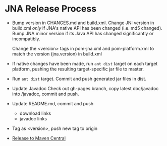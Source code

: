 JNA Release Process
===================

* Bump version in CHANGES.md and build.xml.  Change JNI version in build.xml *only* if
  JNA's native API has been changed (i.e. md5 changed).  Bump JNA minor version if its Java API
  has changed significantly or incompatibly.

  Change the &lt;version> tags in pom-jna.xml and pom-platform.xml to match the version (jna.version) in build.xml

* If native changes have been made, run `ant dist` target on each target
  platform, pushing the resulting target-specific jar file to master.

* Run `ant dist` target.  Commit and push generated jar files in dist.

* Update Javadoc
  Check out gh-pages branch, copy latest doc/javadoc into <version>/javadoc,
  commit and push.

* Update README.md, commit and push
  * download links
  * javadoc links

* Tag as &lt;version>, push new tag to origin

* [Release to Maven Central](https://github.com/twall/jna/blob/master/www/PublishingToMavenCentral.md)
